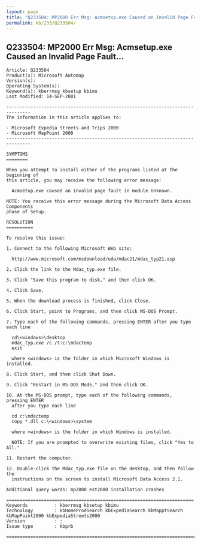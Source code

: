 ```yaml
---
layout: page
title: "Q233504: MP2000 Err Msg: Acmsetup.exe Caused an Invalid Page Fault..."
permalink: kb/233/Q233504/
---
```


## Q233504: MP2000 Err Msg: Acmsetup.exe Caused an Invalid Page Fault...

	Article: Q233504
	Product(s): Microsoft Automap
	Version(s): 
	Operating System(s): 
	Keyword(s): kberrmsg kbsetup kbimu
	Last Modified: 14-SEP-2001
	
	-------------------------------------------------------------------------------
	The information in this article applies to:
	
	- Microsoft Expedia Streets and Trips 2000 
	- Microsoft MapPoint 2000 
	-------------------------------------------------------------------------------
	
	SYMPTOMS
	========
	
	When you attempt to install either of the programs listed at the beginning of
	this article, you may receive the following error message:
	
	  Acmsetup.exe caused an invalid page fault in module Unknown.
	
	NOTE: You receive this error message during the Microsoft Data Access Components
	phase of Setup.
	
	RESOLUTION
	==========
	
	To resolve this issue:
	
	1. Connect to the following Microsoft Web site:
	
	  http://www.microsoft.com/msdownload/uda/mdac21/mdac_typ21.asp
	
	2. Click the link to the Mdac_typ.exe file.
	
	3. Click "Save this program to disk," and then click OK.
	
	4. Click Save.
	
	5. When the download process is finished, click Close.
	
	6. Click Start, point to Programs, and then click MS-DOS Prompt.
	
	7. Type each of the following commands, pressing ENTER after you type each line
	
	  cd\<windows>\desktop
	  mdac_typ.exe /c /t:c:\mdactemp
	  exit
	
	  where <windows> is the folder in which Microsoft Windows is installed.
	
	8. Click Start, and then click Shut Down.
	
	9. Click "Restart in MS-DOS Mode," and then click OK.
	
	10. At the MS-DOS prompt, type each of the following commands, pressing ENTER
	  after you type each line
	
	  cd c:\mdactemp
	  copy *.dll c:\<windows>\system
	
	  where <windows> is the folder in which Windows is installed.
	
	  NOTE: If you are prompted to overwrite existing files, click "Yes to All."
	
	11. Restart the computer.
	
	12. Double-click the Mdac_typ.exe file on the desktop, and then follow the
	  instructions on the screen to install Microsoft Data Access 2.1.
	
	Additional query words: mp2000 est2000 installation crashes
	
	======================================================================
	Keywords          : kberrmsg kbsetup kbimu 
	Technology        : kbHomeProdSearch kbExpediaSearch kbMapptSearch kbMapPoint2000 kbExpediaStreets2000
	Version           : :
	Issue type        : kbprb
	
	=============================================================================
	
